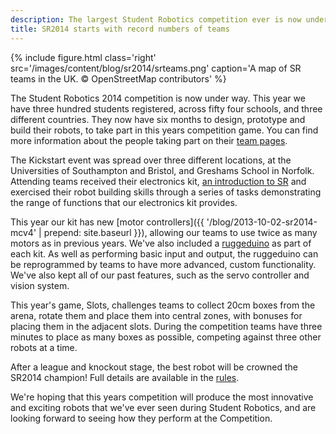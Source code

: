 ```yaml
---
description: The largest Student Robotics competition ever is now underway!
title: SR2014 starts with record numbers of teams
---
```

{% include figure.html
           class='right'
           src='/images/content/blog/sr2014/srteams.png'
           caption='A map of SR teams in the UK. &copy; OpenStreetMap contributors' %}

The Student Robotics 2014 competition is now under way. This year we have
three hundred students registered, across fifty four schools, and three
different countries. They now have six months to design, prototype and build
their robots, to take part in this years competition game. You can find more
information about the people taking part on their [team pages](/teams).

The Kickstart event was spread over three different locations, at the
Universities of Southampton and Bristol, and Greshams School in Norfolk.
Attending teams received their electronics kit,
[an introduction to SR](http://youtu.be/MWb3JalwaUM)
and exercised their robot
building skills through a series of tasks demonstrating the range of
functions that our electronics kit provides.

This year our kit has new [motor controllers]({{ '/blog/2013-10-02-sr2014-mcv4' | prepend: site.baseurl }}), allowing our teams to use twice as many
motors as in previous years. We've also included a [ruggeduino](https://studentrobotics.org/docs/kit/ruggeduino) as part of each kit.  As well as
performing basic input and output, the ruggeduino can be reprogrammed by teams to have more advanced, custom
functionality.  We've also kept all of our past features, such as the servo controller and vision system.

This year's game, Slots, challenges teams to collect 20cm boxes from the arena,
rotate them and place them into central zones, with bonuses for placing them in
the adjacent slots. During the competition teams have three minutes to place as many boxes as possible, competing
against three other robots at a time.

After a league and knockout stage, the best robot will be crowned the SR2014
champion! Full details are available in the [rules](https://studentrobotics.org/docs/rules).

We're hoping that this years competition will produce the most innovative and
exciting robots that we've ever seen during Student Robotics, and are looking
forward to seeing how they perform at the Competition.
